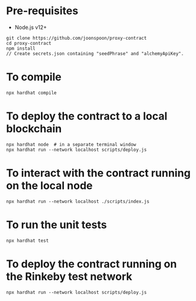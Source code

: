 # Pre-requisites
- Node.js v12+
```
git clone https://github.com/joonspoon/proxy-contract
cd proxy-contract
npm install
// Create secrets.json containing "seedPhrase" and "alchemyApiKey".
```

# To compile
```
npx hardhat compile
```

# To deploy the contract to a local blockchain
```
npx hardhat node  # in a separate terminal window
npx hardhat run --network localhost scripts/deploy.js
```

# To interact with the contract running on the local node
```
npx hardhat run --network localhost ./scripts/index.js
```

# To run the unit tests
```
npx hardhat test
```

# To deploy the contract running on the Rinkeby test network
```
npx hardhat run --network localhost scripts/deploy.js
```
